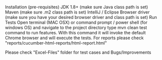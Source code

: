 Installation (pre-requisites)
JDK 1.8+ (make sure Java class path is set)
Maven (make sure .m2 class path is set)
IntelliJ / Eclipse
Browser driver (make sure you have your desired browser driver and class path is set)
Run Tests
Open terminal (MAC OSX) or command prompt / power shell (for windows OS) and navigate to the project directory type mvn clean test command to run features. With this command it will invoke the default Chrome  browser and will execute the tests.
For reports please check "reports/cucumber-html-reports/html-report.html"

Please check "Excel-Files" folder for test cases and Bugs/Improvements